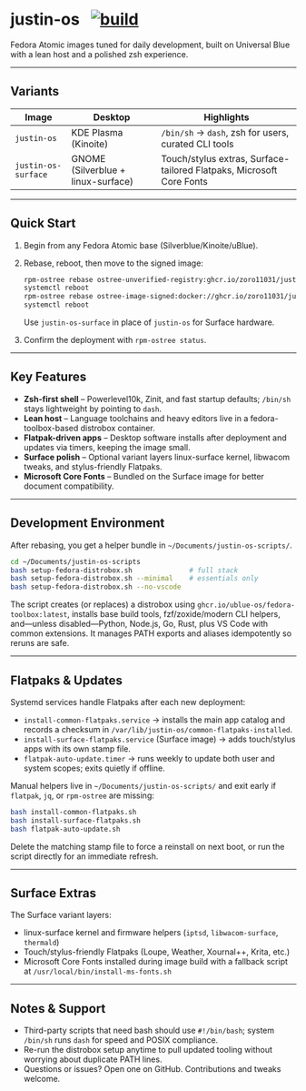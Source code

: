 # justin-os &nbsp; [![build](https://github.com/zoro11031/justin-os/actions/workflows/build.yml/badge.svg)](https://github.com/zoro11031/justin-os/actions/workflows/build.yml)

Fedora Atomic images tuned for daily development, built on Universal Blue with a lean host and a polished zsh experience.

---

## Variants

| Image | Desktop | Highlights |
| --- | --- | --- |
| `justin-os` | KDE Plasma (Kinoite) | `/bin/sh` → `dash`, zsh for users, curated CLI tools |
| `justin-os-surface` | GNOME (Silverblue + linux-surface) | Touch/stylus extras, Surface-tailored Flatpaks, Microsoft Core Fonts |

---

## Quick Start

1. Begin from any Fedora Atomic base (Silverblue/Kinoite/uBlue).
2. Rebase, reboot, then move to the signed image:

   ```bash
   rpm-ostree rebase ostree-unverified-registry:ghcr.io/zoro11031/justin-os:latest
   systemctl reboot
   rpm-ostree rebase ostree-image-signed:docker://ghcr.io/zoro11031/justin-os:latest
   systemctl reboot
   ```

   Use `justin-os-surface` in place of `justin-os` for Surface hardware.

3. Confirm the deployment with `rpm-ostree status`.

---

## Key Features

- **Zsh-first shell** – Powerlevel10k, Zinit, and fast startup defaults; `/bin/sh` stays lightweight by pointing to `dash`.
- **Lean host** – Language toolchains and heavy editors live in a fedora-toolbox-based distrobox container.
- **Flatpak-driven apps** – Desktop software installs after deployment and updates via timers, keeping the image small.
- **Surface polish** – Optional variant layers linux-surface kernel, libwacom tweaks, and stylus-friendly Flatpaks.
- **Microsoft Core Fonts** – Bundled on the Surface image for better document compatibility.

---

## Development Environment

After rebasing, you get a helper bundle in `~/Documents/justin-os-scripts/`.

```bash
cd ~/Documents/justin-os-scripts
bash setup-fedora-distrobox.sh              # full stack
bash setup-fedora-distrobox.sh --minimal    # essentials only
bash setup-fedora-distrobox.sh --no-vscode
```

The script creates (or replaces) a distrobox using `ghcr.io/ublue-os/fedora-toolbox:latest`, installs base build tools, fzf/zoxide/modern CLI helpers, and—unless disabled—Python, Node.js, Go, Rust, plus VS Code with common extensions. It manages PATH exports and aliases idempotently so reruns are safe.

---

## Flatpaks & Updates

Systemd services handle Flatpaks after each new deployment:

- `install-common-flatpaks.service` → installs the main app catalog and records a checksum in `/var/lib/justin-os/common-flatpaks-installed`.
- `install-surface-flatpaks.service` (Surface image) → adds touch/stylus apps with its own stamp file.
- `flatpak-auto-update.timer` → runs weekly to update both user and system scopes; exits quietly if offline.

Manual helpers live in `~/Documents/justin-os-scripts/` and exit early if `flatpak`, `jq`, or `rpm-ostree` are missing:

```bash
bash install-common-flatpaks.sh
bash install-surface-flatpaks.sh
bash flatpak-auto-update.sh
```

Delete the matching stamp file to force a reinstall on next boot, or run the script directly for an immediate refresh.

---

## Surface Extras

The Surface variant layers:

- linux-surface kernel and firmware helpers (`iptsd`, `libwacom-surface`, `thermald`)
- Touch/stylus-friendly Flatpaks (Loupe, Weather, Xournal++, Krita, etc.)
- Microsoft Core Fonts installed during image build with a fallback script at `/usr/local/bin/install-ms-fonts.sh`

---

## Notes & Support

- Third-party scripts that need bash should use `#!/bin/bash`; system `/bin/sh` runs `dash` for speed and POSIX compliance.
- Re-run the distrobox setup anytime to pull updated tooling without worrying about duplicate PATH lines.
- Questions or issues? Open one on GitHub. Contributions and tweaks welcome.
